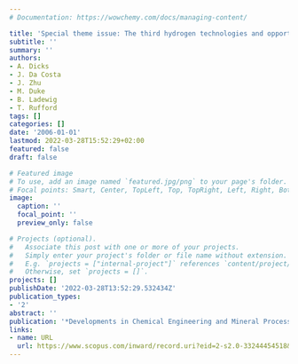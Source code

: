 ```yaml
---
# Documentation: https://wowchemy.com/docs/managing-content/

title: 'Special theme issue: The third hydrogen technologies and opportunities workshop'
subtitle: ''
summary: ''
authors:
- A. Dicks
- J. Da Costa
- J. Zhu
- M. Duke
- B. Ladewig
- T. Rufford
tags: []
categories: []
date: '2006-01-01'
lastmod: 2022-03-28T15:52:29+02:00
featured: false
draft: false

# Featured image
# To use, add an image named `featured.jpg/png` to your page's folder.
# Focal points: Smart, Center, TopLeft, Top, TopRight, Left, Right, BottomLeft, Bottom, BottomRight.
image:
  caption: ''
  focal_point: ''
  preview_only: false

# Projects (optional).
#   Associate this post with one or more of your projects.
#   Simply enter your project's folder or file name without extension.
#   E.g. `projects = ["internal-project"]` references `content/project/deep-learning/index.md`.
#   Otherwise, set `projects = []`.
projects: []
publishDate: '2022-03-28T13:52:29.532434Z'
publication_types:
- '2'
abstract: ''
publication: '*Developments in Chemical Engineering and Mineral Processing*'
links:
- name: URL
  url: https://www.scopus.com/inward/record.uri?eid=2-s2.0-33244454518&partnerID=40&md5=d6053736daed3480dcf229dca59f4638
---
```

